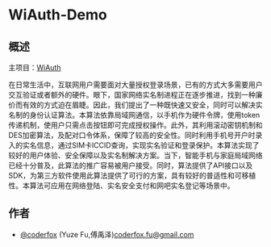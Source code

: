 WiAuth-Demo
=====

概述
-----

主项目：[WiAuth](https://github.com/WiAuth/WiAuth)

在日常生活中，互联网用户需要面对大量授权登录场景，已有的方式大多需要用户交互验证或者额外的硬件。眼下，国家网络实名制进程正在逐步推进，找到一种廉价而有效的方式迫在眉睫。因此，我们提出了一种既快速又安全，同时可以解决实名制的身份认证算法。本算法依靠局域网通信，以手机作为硬件令牌，使用token传递机制，使用户只需点击按钮即可完成授权操作。此外，其利用滚动密钥机制和DES加密算法，及配对口令体系，保障了较高的安全性。同时利用手机号开户时录入的实名信息，通过SIM卡ICCID查询，实现实名验证和登录保护。本算法实现了较好的用户体验、安全保障以及实名制解决方案。当下，智能手机与家庭局域网络已经十分普及，此算法的推广容易被用户接受。同时，算法提供了API接口以及SDK，为第三方软件使用此算法提供了可行的方案，具有较好的普适性和可移植性。本算法可应用在网络登陆、实名安全支付和网吧实名登记等场景中。

作者
-----

- [@coderfox](https://github.com/coderfox) (Yuze Fu,傅禹泽)<coderfox.fu@gmail.com>
